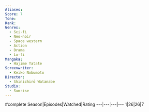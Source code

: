 ```yaml
---
Aliases:
Score: 7
Tone: 
Rank:
Genres:
  - Sci-fi
  - Neo-noir
  - Space western
  - Action
  - Drama
  - Lo-fi
Mangaka:
  - Hajime Yatate
Screenwriter:
  - Keiko Nobumoto
Director:
  - Shinichirō Watanabe
Studio:
  - Sunrise
---
```

#complete
Season|Episodes|Watched|Rating
---|---|---|---
1|26|26|7